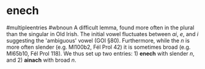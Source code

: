 # enech
#multipleentries
#wbnoun
A difficult lemma, found more often in the plural than the singular in Old Irish. The initial vowel fluctuates between *ai*, *e*, and *i* suggesting the 'ambiguous' vowel (GOI §80). Furthermore, while the *n* is more often slender (e.g. Ml100b2, Fél Prol 42) it is sometimes broad (e.g. Ml65b10, Fél Prol 118). We thus set up two entries: 1) **enech** with slender *n*, and 2) **ainach** with broad *n*.